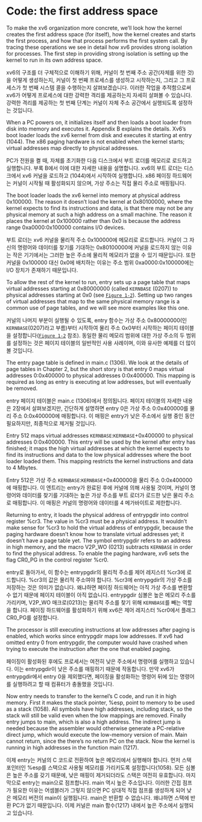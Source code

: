 # Code: the first address space

To make the xv6 organization more concrete, we’ll look how the kernel creates the first address space (for itself), how the kernel creates and starts the first process, and how that process performs the first system call. By tracing these operations we see in detail how xv6 provides strong isolation for processes. The first step in providing strong isolation is setting up the kernel to run in its own address space.

xv6의 구조를 더 구체적으로 이해하기 위해, 커널이 첫 번째 주소 공간(자체를 위한 것)을 어떻게 생성하는지, 커널이 첫 번째 프로세스를 생성하고 시작하는지, 그리고 그 프로세스가 첫 번째 시스템 콜을 수행하는지 살펴보겠습니다. 이러한 작업을 추적함으로써 xv6가 어떻게 프로세스에 대한 강력한 격리를 제공하는지 자세히 살펴볼 수 있습니다. 강력한 격리를 제공하는 첫 번째 단계는 커널이 자체 주소 공간에서 실행되도록 설정하는 것입니다.

When a PC powers on, it initializes itself and then loads a boot loader from disk into memory and executes it. Appendix B explains the details. Xv6’s boot loader loads the xv6 kernel from disk and executes it starting at entry (1044). The x86 paging hardware is not enabled when the kernel starts; virtual addresses map directly to physical addresses.

PC가 전원을 켤 때, 자체를 초기화한 다음 디스크에서 부트 로더를 메모리로 로드하고 실행합니다. 부록 B에서 이에 대한 자세한 내용을 설명합니다. xv6의 부트 로더는 디스크에서 xv6 커널을 로드하고 (1044)에서 시작하여 실행합니다. x86 페이징 하드웨어는 커널이 시작될 때 활성화되지 않으며, 가상 주소는 직접 물리 주소로 매핑됩니다.

The boot loader loads the xv6 kernel into memory at physical address 0x100000. The reason it doesn’t load the kernel at 0x80100000, where the kernel expects to find its instructions and data, is that there may not be any physical memory at such a high address on a small machine. The reason it places the kernel at 0x100000 rather than 0x0 is because the address range 0xa0000:0x100000 contains I/O devices.

부트 로더는 xv6 커널을 물리적 주소 0x100000에 메모리로 로드합니다. 커널이 그 자신의 명령어와 데이터를 찾기를 기대하는 0x80100000에 커널을 로드하지 않는 이유는 작은 기기에서는 그러한 높은 주소에 물리적 메모리가 없을 수 있기 때문입니다. 또한 커널을 0x100000 대신 0x0에 배치하는 이유는 주소 범위 0xa0000:0x100000에는 I/O 장치가 존재하기 때문입니다.

To allow the rest of the kernel to run, entry sets up a page table that maps virtual addresses starting at 0x80000000 (called `KERNBASE` (0207)) to physical addresses starting at 0x0 (see [`Figure 1-2`](./assets/fig-1-2.png)). Setting up two ranges of virtual addresses that map to the same physical memory range is a common use of page tables, and we will see more examples like this one.

커널의 나머지 부분이 실행될 수 있도록, entry 함수는 가상 주소 0x80000000(인 `KERNBASE`(0207)라고 부름)부터 시작하여 물리 주소 0x0부터 시작하는 페이지 테이블을 설정합니다([`Figure 1-2`](./assets/fig-1-2.png) 참조). 동일한 물리 메모리 범위에 대한 가상 주소의 두 범위를 설정하는 것은 페이지 테이블의 일반적인 사용 사례이며, 이와 유사한 예제를 더 많이 볼 것입니다.

The entry page table is defined in main.c (1306). We look at the details of page tables in Chapter 2, but the short story is that entry 0 maps virtual addresses 0:0x400000 to physical addresses 0:0x400000. This mapping is required as long as entry is executing at low addresses, but will eventually be removed.

entry 페이지 테이블은 main.c (1306)에서 정의됩니다. 페이지 테이블의 자세한 내용은 2장에서 살펴보겠지만, 간단하게 설명하면 entry 0은 가상 주소 0:0x400000를 물리 주소 0:0x400000에 매핑합니다. 이 매핑은 entry가 낮은 주소에서 실행 중인 동안 필요하지만, 최종적으로 제거될 것입니다.

Entry 512 maps virtual addresses `KERNBASE`:`KERNBASE`+0x400000 to physical addresses 0:0x400000. This entry will be used by the kernel after entry has finished; it maps the high virtual addresses at which the kernel expects to find its instructions and data to the low physical addresses where the boot loader loaded them. This mapping restricts the kernel instructions and data to 4 Mbytes.

Entry 512은 가상 주소 `KERNBASE`:`KERNBASE`+0x400000을 물리 주소 0:0x400000에 매핑합니다. 이 엔트리는 entry가 완료된 후에 커널에 의해 사용될 것이며, 커널이 명령어와 데이터를 찾기를 기대하는 높은 가상 주소를 부트 로더가 로드한 낮은 물리 주소로 매핑합니다. 이 매핑은 커널의 명령어와 데이터를 4 메가바이트로 제한합니다.

Returning to entry, it loads the physical address of entrypgdir into control register %cr3. The value in %cr3 must be a physical address. It wouldn’t make sense for %cr3 to hold the virtual address of entrypgdir, because the paging hardware doesn’t know how to translate virtual addresses yet; it doesn’t have a page table yet. The symbol entrypgdir refers to an address in high memory, and the macro V2P_WO (0213) subtracts `KERNBASE` in order to find the physical address. To enable the paging hardware, xv6 sets the flag CR0_PG in the control register %cr0.

entry로 돌아가서, 이 함수는 entrypgdir의 물리적 주소를 제어 레지스터 %cr3에 로드합니다. %cr3의 값은 물리적 주소여야 합니다. %cr3에 entrypgdir의 가상 주소를 저장하는 것은 의미가 없습니다. 왜냐하면 페이징 하드웨어는 아직 가상 주소를 변환할 수 없기 때문에 페이지 테이블이 아직 없습니다. entrypgdir 심볼은 높은 메모리 주소를 가리키며, V2P_WO 매크로(0213)는 물리적 주소를 찾기 위해 `KERNBASE`를 빼는 역할을 합니다. 페이징 하드웨어를 활성화하기 위해 xv6은 제어 레지스터 %cr0에서 플래그 CR0_PG를 설정합니다.

The processor is still executing instructions at low addresses after paging is enabled, which works since entrypgdir maps low addresses. If xv6 had omitted entry 0 from entrypgdir, the computer would have crashed when trying to execute the instruction after the one that enabled paging.

페이징이 활성화된 후에도 프로세서는 여전히 낮은 주소에서 명령어를 실행하고 있습니다. 이는 entrypgdir이 낮은 주소를 매핑하기 때문에 작동합니다. 만약 xv6가 entrypgdir에서 entry 0을 제외했다면, 페이징을 활성화하는 명령어 뒤에 있는 명령어를 실행하려고 할 때 컴퓨터가 충돌했을 것입니다.

Now entry needs to transfer to the kernel’s C code, and run it in high memory. First it makes the stack pointer, %esp, point to memory to be used as a stack (1058). All symbols have high addresses, including stack, so the stack will still be valid even when the low mappings are removed. Finally entry jumps to main, which is also a high address. The indirect jump is needed because the assembler would otherwise generate a PC-relative direct jump, which would execute the low-memory version of main. Main cannot return, since the there’s no return PC on the stack. Now the kernel is running in high addresses in the function main (1217).

이제 entry는 커널의 C 코드로 전환하여 높은 메모리에서 실행해야 합니다. 먼저 스택 포인터인 %esp를 스택으로 사용될 메모리를 가리키도록 설정합니다(1058). 모든 심볼은 높은 주소를 갖기 때문에, 낮은 매핑이 제거되더라도 스택은 여전히 유효합니다. 마지막으로 entry는 main으로 점프합니다. main 역시 높은 주소입니다. 이러한 간접 점프가 필요한 이유는 어셈블러가 그렇지 않으면 PC 상대적 직접 점프를 생성하게 되어 낮은 메모리 버전의 main이 실행됩니다. main은 반환할 수 없습니다. 왜냐하면 스택에 반환 PC가 없기 때문입니다. 이제 커널은 main 함수(1217) 내에서 높은 주소에서 실행되고 있습니다.
